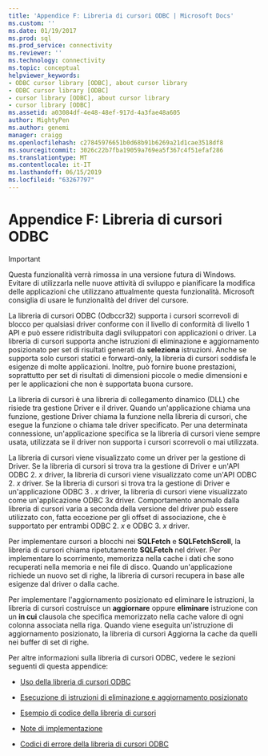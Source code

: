 ```yaml
---
title: 'Appendice F: Libreria di cursori ODBC | Microsoft Docs'
ms.custom: ''
ms.date: 01/19/2017
ms.prod: sql
ms.prod_service: connectivity
ms.reviewer: ''
ms.technology: connectivity
ms.topic: conceptual
helpviewer_keywords:
- ODBC cursor library [ODBC], about cursor library
- ODBC cursor library [ODBC]
- cursor library [ODBC], about cursor library
- cursor library [ODBC]
ms.assetid: a03084df-4e48-48ef-917d-4a3fae48a605
author: MightyPen
ms.author: genemi
manager: craigg
ms.openlocfilehash: c27845976651b0d68b91b6269a21d1cae3518df8
ms.sourcegitcommit: 3026c22b7fba19059a769ea5f367c4f51efaf286
ms.translationtype: MT
ms.contentlocale: it-IT
ms.lasthandoff: 06/15/2019
ms.locfileid: "63267797"
---
```

# <a name="appendix-f-odbc-cursor-library"></a>Appendice F: Libreria di cursori ODBC
> [!IMPORTANT]  
>  Questa funzionalità verrà rimossa in una versione futura di Windows. Evitare di utilizzarla nelle nuove attività di sviluppo e pianificare la modifica delle applicazioni che utilizzano attualmente questa funzionalità. Microsoft consiglia di usare le funzionalità del driver del cursore.  
  
 La libreria di cursori ODBC (Odbccr32) supporta i cursori scorrevoli di blocco per qualsiasi driver conforme con il livello di conformità di livello 1 API e può essere ridistribuita dagli sviluppatori con applicazioni o driver. La libreria di cursori supporta anche istruzioni di eliminazione e aggiornamento posizionato per set di risultati generati da **seleziona** istruzioni. Anche se supporta solo cursori statici e forward-only, la libreria di cursori soddisfa le esigenze di molte applicazioni. Inoltre, può fornire buone prestazioni, soprattutto per set di risultati di dimensioni piccole o medie dimensioni e per le applicazioni che non è supportata buona cursore.  
  
 La libreria di cursori è una libreria di collegamento dinamico (DLL) che risiede tra gestione Driver e il driver. Quando un'applicazione chiama una funzione, gestione Driver chiama la funzione nella libreria di cursori, che esegue la funzione o chiama tale driver specificato. Per una determinata connessione, un'applicazione specifica se la libreria di cursori viene sempre usata, utilizzata se il driver non supporta i cursori scorrevoli o mai utilizzata.  
  
 La libreria di cursori viene visualizzato come un driver per la gestione di Driver. Se la libreria di cursori si trova tra la gestione di Driver e un'API ODBC 2. *x* driver, la libreria di cursori viene visualizzato come un'API ODBC 2. *x* driver. Se la libreria di cursori si trova tra la gestione di Driver e un'applicazione ODBC 3 *. x* driver, la libreria di cursori viene visualizzato come un'applicazione ODBC 3*x* driver. Comportamento anomalo dalla libreria di cursori varia a seconda della versione del driver può essere utilizzato con, fatta eccezione per gli offset di associazione, che è supportato per entrambi ODBC 2. *x* e ODBC 3. *x* driver.  
  
 Per implementare cursori a blocchi nei **SQLFetch** e **SQLFetchScroll**, la libreria di cursori chiama ripetutamente **SQLFetch** nel driver. Per implementare lo scorrimento, memorizza nella cache i dati che sono recuperati nella memoria e nei file di disco. Quando un'applicazione richiede un nuovo set di righe, la libreria di cursori recupera in base alle esigenze dal driver o dalla cache.  
  
 Per implementare l'aggiornamento posizionato ed eliminare le istruzioni, la libreria di cursori costruisce un **aggiornare** oppure **eliminare** istruzione con un **in cui** clausola che specifica memorizzato nella cache valore di ogni colonna associata nella riga. Quando viene eseguita un'istruzione di aggiornamento posizionato, la libreria di cursori Aggiorna la cache da quelli nei buffer di set di righe.  
  
 Per altre informazioni sulla libreria di cursori ODBC, vedere le sezioni seguenti di questa appendice:  
  
-   [Uso della libreria di cursori ODBC](../../../odbc/reference/appendixes/using-the-odbc-cursor-library.md)  
  
-   [Esecuzione di istruzioni di eliminazione e aggiornamento posizionato](../../../odbc/reference/appendixes/executing-positioned-update-and-delete-statements.md)  
  
-   [Esempio di codice della libreria di cursori](../../../odbc/reference/appendixes/cursor-library-code-example.md)  
  
-   [Note di implementazione](../../../odbc/reference/appendixes/implementation-notes.md)  
  
-   [Codici di errore della libreria di cursori ODBC](../../../odbc/reference/appendixes/odbc-cursor-library-error-codes.md)
